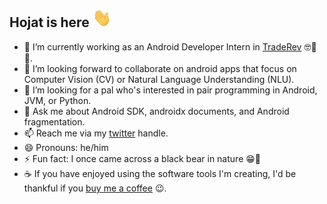 ## Hojat is here  <img src="Hi.gif" width="30px" height=30px>

- 🔭 I’m currently working as an Android Developer Intern in <a href="https://github.com/TradeRev">TradeRev</a> 🤓🥸🥳.
- 👯 I’m looking forward to collaborate on android apps that focus on Computer Vision (CV) or Natural Language Understanding (NLU).
- 🤔 I’m looking for a pal who's interested in pair programming in Android, JVM, or Python.
- 💬 Ask me about Android SDK, androidx documents, and Android fragmentation.
- 📫 Reach me via my <a href="https://twitter.com/hojat_93">twitter</a> handle.
- 😄 Pronouns: he/him
- ⚡ Fun fact: I once came across a black bear in nature 😁🐻
- ☕ If you have enjoyed using the software tools I'm creating, I'd be thankful if you <a href="https://www.buymeacoffee.com/hojat">buy me a coffee</a> 😉.


